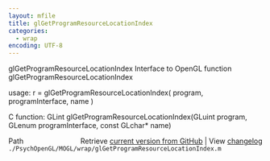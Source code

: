 ```yaml
---
layout: mfile
title: glGetProgramResourceLocationIndex
categories:
  - wrap
encoding: UTF-8
---
```


glGetProgramResourceLocationIndex  Interface to OpenGL function glGetProgramResourceLocationIndex  

usage:  r = glGetProgramResourceLocationIndex( program, programInterface, name )  

C function:  GLint glGetProgramResourceLocationIndex(GLuint program, GLenum programInterface, const GLchar\* name)  


<div class="code_header" style="text-align:right;">
  <span style="float:left;">Path&nbsp;&nbsp;</span> <span class="counter">Retrieve <a href=
  "https://raw.github.com/Psychtoolbox-3/Psychtoolbox-3/beta/./PsychOpenGL/MOGL/wrap/glGetProgramResourceLocationIndex.m">current version from GitHub</a> | View <a href=
  "https://github.com/Psychtoolbox-3/Psychtoolbox-3/commits/beta/./PsychOpenGL/MOGL/wrap/glGetProgramResourceLocationIndex.m">changelog</a></span>
</div>
<div class="code">
  <code>./PsychOpenGL/MOGL/wrap/glGetProgramResourceLocationIndex.m</code>
</div>
